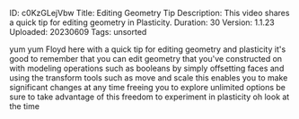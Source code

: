 ID: c0KzGLejVbw
Title: Editing Geometry Tip
Description: This video shares a quick tip for editing geometry in Plasticity.
Duration: 30
Version: 1.1.23
Uploaded: 20230609
Tags: unsorted

yum yum Floyd here with a quick tip for
editing geometry and plasticity it's
good to remember that you can edit
geometry that you've constructed on with
modeling operations such as booleans by
simply offsetting faces and using the
transform tools such as move and scale
this enables you to make significant
changes at any time freeing you to
explore unlimited options be sure to
take advantage of this freedom to
experiment in plasticity oh look at the
time
